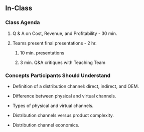 ## In-Class

### Class Agenda

1. Q & A on Cost, Revenue, and Profitability - 30 min.

2. Teams present final presentations - 2 hr.

    1. 10 min. presentations

    2. 3 min. Q&A critiques with Teaching Team

### Concepts Participants Should Understand

* Definition of a distribution channel: direct, indirect, and OEM.

* Difference between physical and virtual channels.

* Types of physical and virtual channels.

* Distribution channels versus product complexity.

* Distribution channel economics.
